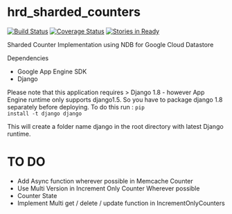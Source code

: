 # hrd_sharded_counters

[![Build Status](https://travis-ci.org/ashish1294/hrd_sharded_counters.svg?branch=master)](https://travis-ci.org/ashish1294/hrd_sharded_counters)
[![Coverage Status](https://coveralls.io/repos/github/ashish1294/hrd_sharded_counters/badge.svg?branch=master)](https://coveralls.io/github/ashish1294/hrd_sharded_counters?branch=master)
[![Stories in Ready](https://badge.waffle.io/ashish1294/hrd_sharded_counters.svg?label=ready&title=Ready)](http://waffle.io/ashish1294/hrd_sharded_counters)


Sharded Counter Implementation using NDB for Google Cloud Datastore

Dependencies
* Google App Engine SDK
* Django

Please note that this application requires > Django 1.8 - however App Engine
runtime only supports django1.5. So you have to package django 1.8 separately
before deploying. To do this run :
<code>pip install -t django django</code><br/>

This will create a folder name django in the root directory with latest Django
runtime.

TO DO
=====
* Add Async function wherever possible in Memcache Counter
* Use Multi Version in Increment Only Counter Wherever possible
* Counter State
* Implement Multi get / delete / update function in IncrementOnlyCounters
